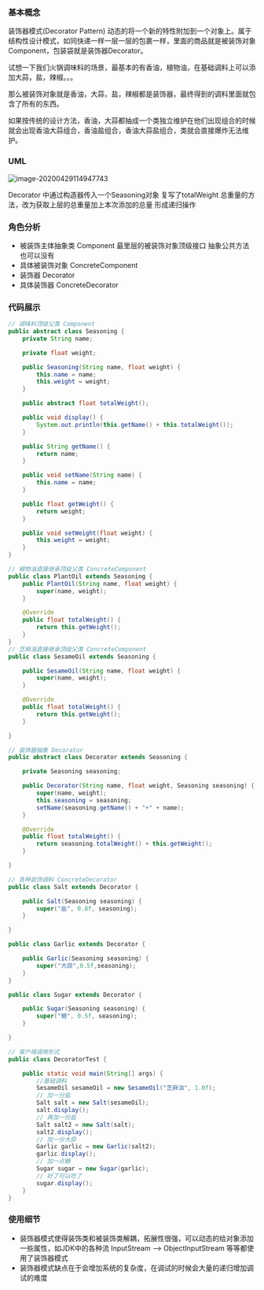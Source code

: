 ### 基本概念

装饰器模式(Decorator Pattern) 动态的将一个新的特性附加到一个对象上。属于结构性设计模式，如同快递一样一层一层的包裹一样，里面的商品就是被装饰对象Component，包装袋就是装饰器Decorator。

试想一下我们火锅调味料的场景，最基本的有香油，植物油，在基础调料上可以添加大蒜，盐，辣椒。。。

那么被装饰对象就是香油，大蒜，盐，辣椒都是装饰器，最终得到的调料里面就包含了所有的东西。

如果按传统的设计方法，香油，大蒜都抽成一个类独立维护在他们出现组合的时候就会出现香油大蒜组合，香油盐组合，香油大蒜盐组合，类就会直接爆炸无法维护。

### UML

![image-20200429114947743](C:\Users\denglw\AppData\Roaming\Typora\typora-user-images\image-20200429114947743.png)

Decorator 中通过构造器传入一个Seasoning对象 复写了totalWeight 总重量的方法，改为获取上层的总重量加上本次添加的总量 形成递归操作

### 角色分析

- 被装饰主体抽象类 Component  最里层的被装饰对象顶级接口 抽象公共方法也可以没有
- 具体被装饰对象 ConcreteComponent 
- 装饰器 Decorator 
- 具体装饰器 ConcreteDecorator

###  代码展示

```java
// 调味料顶级父类 Component  
public abstract class Seasoning {
    private String name;

    private float weight;

    public Seasoning(String name, float weight) {
        this.name = name;
        this.weight = weight;
    }

    public abstract float totalWeight();

    public void display() {
        System.out.println(this.getName() + this.totalWeight());
    }

    public String getName() {
        return name;
    }

    public void setName(String name) {
        this.name = name;
    }

    public float getWeight() {
        return weight;
    }

    public void setWeight(float weight) {
        this.weight = weight;
    }
}

```

```java
// 植物油直接继承顶级父类 ConcreteComponent 
public class PlantOil extends Seasoning {
    public PlantOil(String name, float weight) {
        super(name, weight);
    }

    @Override
    public float totalWeight() {
        return this.getWeight();
    }
}
// 芝麻油直接继承顶级父类 ConcreteComponent 
public class SesameOil extends Seasoning {

    public SesameOil(String name, float weight) {
        super(name, weight);
    }

    @Override
    public float totalWeight() {
        return this.getWeight();
    }

}
```

```java 
// 装饰器抽象 Decorator
public abstract class Decorator extends Seasoning {

    private Seasoning seasoning;

    public Decorator(String name, float weight, Seasoning seasoning) {
        super(name, weight);
        this.seasoning = seasoning;
        setName(seasoning.getName() + "+" + name);
    }

    @Override
    public float totalWeight() {
        return seasoning.totalWeight() + this.getWeight();
    }

}
```

```java
// 各种装饰调料 ConcreteDecorator
public class Salt extends Decorator {

    public Salt(Seasoning seasoning) {
        super("盐", 0.8f, seasoning);
    }

}

public class Garlic extends Decorator {

    public Garlic(Seasoning seasoning) {
        super("大蒜",0.5f,seasoning);
    }
}

public class Sugar extends Decorator {

    public Sugar(Seasoning seasoning) {
        super("糖", 0.5f, seasoning);
    }

}

```

```java
// 客户端调用形式
public class DecoratorTest {

    public static void main(String[] args) {
        //基础调料
        SesameOil sesameOil = new SesameOil("芝麻油", 1.0f);
        // 加一分盐
        Salt salt = new Salt(sesameOil);
        salt.display();
        // 再加一份盐
        Salt salt2 = new Salt(salt);
        salt2.display();
        // 加一分大蒜
        Garlic garlic = new Garlic(salt2);
        garlic.display();
        // 加一点糖
        Sugar sugar = new Sugar(garlic);
        // 好了可以吃了
        sugar.display();
    }
}

```

### 使用细节

- 装饰器模式使得装饰类和被装饰类解耦，拓展性很强，可以动态的给对象添加一些属性，如JDK中的各种流 InputStream --> ObjectInputStream 等等都使用了装饰器模式
- 装饰器模式缺点在于会增加系统的复杂度，在调试的时候会大量的递归增加调试的难度